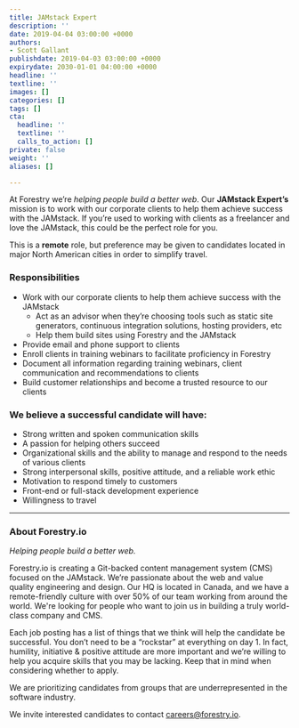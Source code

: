 ```yaml
---
title: JAMstack Expert
description: ''
date: 2019-04-04 03:00:00 +0000
authors:
- Scott Gallant
publishdate: 2019-04-03 03:00:00 +0000
expirydate: 2030-01-01 04:00:00 +0000
headline: ''
textline: ''
images: []
categories: []
tags: []
cta:
  headline: ''
  textline: ''
  calls_to_action: []
private: false
weight: ''
aliases: []

---
```

At Forestry we’re _helping people build a better web_. Our **JAMstack Expert’s** mission is to work with our corporate clients to help them achieve success with the JAMstack. If you’re used to working with clients as a freelancer and love the JAMstack, this could be the perfect role for you.

This is a **remote** role, but preference may be given to candidates located in major North American cities in order to simplify travel.

### Responsibilities

* Work with our corporate clients to help them achieve success with the JAMstack
  * Act as an advisor when they’re choosing tools such as static site generators, continuous integration solutions, hosting providers, etc
  * Help them build sites using Forestry and the JAMstack
* Provide email and phone support to clients
* Enroll clients in training webinars to facilitate proficiency in Forestry
* Document all information regarding training webinars, client communication and recommendations to clients
* Build customer relationships and become a trusted resource to our clients

### We believe a successful candidate will have:

* Strong written and spoken communication skills
* A passion for helping others succeed
* Organizational skills and the ability to manage and respond to the needs of various clients
* Strong interpersonal skills, positive attitude, and a reliable work ethic
* Motivation to respond timely to customers
* Front-end or full-stack development experience
* Willingness to travel

***

### About Forestry.io

_Helping people build a better web._

Forestry.io is creating a Git-backed content management system (CMS) focused on the JAMstack. We’re passionate about the web and value quality engineering and design. Our HQ is located in Canada, and we have a remote-friendly culture with over 50% of our team working from around the world. We're looking for people who want to join us in building a truly world-class company and CMS.

Each job posting has a list of things that we think will help the candidate be successful. You don’t need to be a “rockstar” at everything on day 1. In fact, humility, initiative & positive attitude are more important and we’re willing to help you acquire skills that you may be lacking. Keep that in mind when considering whether to apply.

We are prioritizing candidates from groups that are underrepresented in the software industry.

We invite interested candidates to contact [careers@forestry.io](mailto:careers@forestry.io).